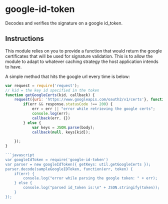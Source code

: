 google-id-token
===============

Decodes and verifies the signature on a google id_token.

## Instructions

This module relies on you to provide a function that would return the google certificates that will be used for signature validation.  This is to allow the module to adapt to whatever caching strategy the host application intends to have.

A simple method that hits the google url every time is below:

```javascript
var request = require('request');
// kid = the key id specified in the token
function getGoogleCerts(kid, callback) {
    request({uri: 'https://www.googleapis.com/oauth2/v1/certs'}, function(err, response, body){
        if(err && response.statusCode !== 200) {
            err = err || "error while retrieving the google certs";
            console.log(err);
            callback(err, {})
        } else {
            var keys = JSON.parse(body);
            callback(null, keys[kid]);
        
    });
}

```javascript
var googleIdToken = require('google-id-token')
var parser = new googleIdToken({ getKeys: util.getGoogleCerts });
parser.decode(sampleGoogleIDToken, function(err, token) {
    if(err) {
        console.log("error while parsing the google token: " + err);
    } else {
        console.log("parsed id_token is:\n" + JSON.stringify(token));
    }
});


